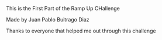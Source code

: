 This is the First Part of the Ramp Up CHallenge

Made by Juan Pablo Buitrago Diaz

Thanks to everyone that helped me out through this challenge
